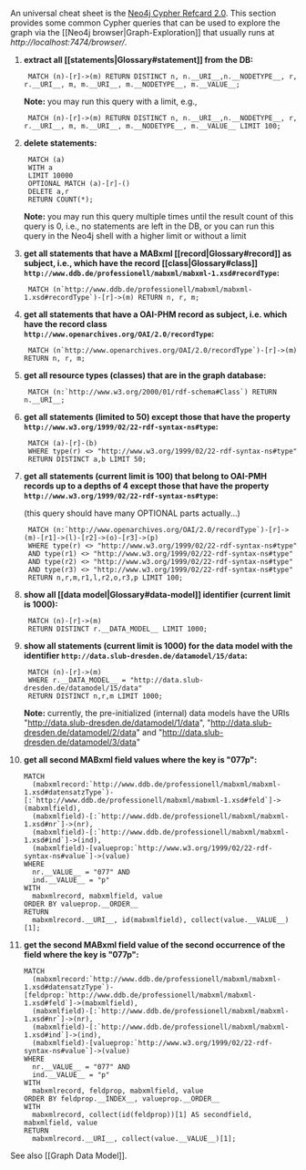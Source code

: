 An universal cheat sheet is the [Neo4j Cypher Refcard 2.0](http://docs.neo4j.org/refcard/2.0/). This section provides some common Cypher queries that can be used to explore the graph via the [[Neo4j browser|Graph-Exploration]] that usually runs at *http://localhost:7474/browser/*. 

1. __extract all [[statements|Glossary#statement]] from the DB:__

        MATCH (n)-[r]->(m) RETURN DISTINCT n, n.__URI__,n.__NODETYPE__, r, r.__URI__, m, m.__URI__, m.__NODETYPE__, m.__VALUE__;

    __Note:__ you may run this query with a limit, e.g.,

        MATCH (n)-[r]->(m) RETURN DISTINCT n, n.__URI__,n.__NODETYPE__, r, r.__URI__, m, m.__URI__, m.__NODETYPE__, m.__VALUE__ LIMIT 100;

2. __delete statements:__

        MATCH (a)
        WITH a
        LIMIT 10000
        OPTIONAL MATCH (a)-[r]-()
        DELETE a,r
        RETURN COUNT(*);

    __Note:__ you may run this query multiple times until the result count of this query is 0, i.e., no statements are left in the DB, or you can run this query in the Neo4j shell with a higher limit or without a limit

3. __get all statements that have a MABxml [[record|Glossary#record]] as subject, i.e., which have the record [[class|Glossary#class]] `http://www.ddb.de/professionell/mabxml/mabxml-1.xsd#recordType`:__

        MATCH (n`http://www.ddb.de/professionell/mabxml/mabxml-1.xsd#recordType`)-[r]->(m) RETURN n, r, m;

4. __get all statements that have a OAI-PHM record as subject, i.e. which have the record class `http://www.openarchives.org/OAI/2.0/recordType`:__

        MATCH (n`http://www.openarchives.org/OAI/2.0/recordType`)-[r]->(m) RETURN n, r, m;

5. __get all resource types (classes) that are in the graph database:__

        MATCH (n:`http://www.w3.org/2000/01/rdf-schema#Class`) RETURN n.__URI__;

6. __get all statements (limited to 50) except those that have the property `http://www.w3.org/1999/02/22-rdf-syntax-ns#type`:__

        MATCH (a)-[r]-(b)
        WHERE type(r) <> "http://www.w3.org/1999/02/22-rdf-syntax-ns#type"
        RETURN DISTINCT a,b LIMIT 50;

7. __get all statements (current limit is 100) that belong to OAI-PMH records up to a depths of 4 except those that have the property `http://www.w3.org/1999/02/22-rdf-syntax-ns#type`:__

    (this query should have many OPTIONAL parts actually...)

        MATCH (n:`http://www.openarchives.org/OAI/2.0/recordType`)-[r]->(m)-[r1]->(l)-[r2]->(o)-[r3]->(p)
        WHERE type(r) <> "http://www.w3.org/1999/02/22-rdf-syntax-ns#type"
        AND type(r1) <> "http://www.w3.org/1999/02/22-rdf-syntax-ns#type"
        AND type(r2) <> "http://www.w3.org/1999/02/22-rdf-syntax-ns#type"
        AND type(r3) <> "http://www.w3.org/1999/02/22-rdf-syntax-ns#type"
        RETURN n,r,m,r1,l,r2,o,r3,p LIMIT 100;

8. __show all [[data model|Glossary#data-model]] identifier (current limit is 1000):__

        MATCH (n)-[r]->(m)
        RETURN DISTINCT r.__DATA_MODEL__ LIMIT 1000;

9. __show all statements (current limit is 1000) for the data model with the identifier `http://data.slub-dresden.de/datamodel/15/data`:__

        MATCH (n)-[r]->(m)
        WHERE r.__DATA_MODEL__ = "http://data.slub-dresden.de/datamodel/15/data"
        RETURN DISTINCT n,r,m LIMIT 1000;

    __Note:__ currently, the pre-initialized (internal) data models have the URIs "http://data.slub-dresden.de/datamodel/1/data", "http://data.slub-dresden.de/datamodel/2/data" and "http://data.slub-dresden.de/datamodel/3/data"

10. __get all second MABxml field values where the key is "077p":__

        MATCH 
          (mabxmlrecord:`http://www.ddb.de/professionell/mabxml/mabxml-1.xsd#datensatzType`)- [:`http://www.ddb.de/professionell/mabxml/mabxml-1.xsd#feld`]->(mabxmlfield),
          (mabxmlfield)-[:`http://www.ddb.de/professionell/mabxml/mabxml-1.xsd#nr`]->(nr),  
          (mabxmlfield)-[:`http://www.ddb.de/professionell/mabxml/mabxml-1.xsd#ind`]->(ind),
          (mabxmlfield)-[valueprop:`http://www.w3.org/1999/02/22-rdf-syntax-ns#value`]->(value)
        WHERE
          nr.__VALUE__ = "077" AND
          ind.__VALUE__ = "p"
        WITH 
          mabxmlrecord, mabxmlfield, value
        ORDER BY valueprop.__ORDER__
        RETURN
          mabxmlrecord.__URI__, id(mabxmlfield), collect(value.__VALUE__)[1];

11. __get the second MABxml field value of the second occurrence of the field where the key is "077p":__

        MATCH 
          (mabxmlrecord:`http://www.ddb.de/professionell/mabxml/mabxml-1.xsd#datensatzType`)-[feldprop:`http://www.ddb.de/professionell/mabxml/mabxml-1.xsd#feld`]->(mabxmlfield),
          (mabxmlfield)-[:`http://www.ddb.de/professionell/mabxml/mabxml-1.xsd#nr`]->(nr),  
          (mabxmlfield)-[:`http://www.ddb.de/professionell/mabxml/mabxml-1.xsd#ind`]->(ind),
          (mabxmlfield)-[valueprop:`http://www.w3.org/1999/02/22-rdf-syntax-ns#value`]->(value)
        WHERE
          nr.__VALUE__ = "077" AND
          ind.__VALUE__ = "p"
        WITH 
          mabxmlrecord, feldprop, mabxmlfield, value
        ORDER BY feldprop.__INDEX__, valueprop.__ORDER__
        WITH
          mabxmlrecord, collect(id(feldprop))[1] AS secondfield, mabxmlfield, value
        RETURN
          mabxmlrecord.__URI__, collect(value.__VALUE__)[1];

See also [[Graph Data Model]].